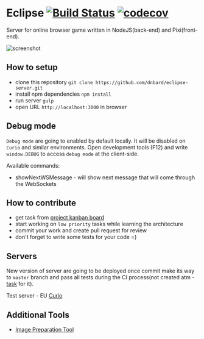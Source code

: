 # Eclipse [![Build Status](https://travis-ci.org/dnbard/eclipse-server.svg?branch=master)](https://travis-ci.org/dnbard/eclipse-server) [![codecov](https://codecov.io/gh/dnbard/eclipse-server/branch/master/graph/badge.svg)](https://codecov.io/gh/dnbard/eclipse-server)


Server for online browser game written in NodeJS(back-end) and Pixi(front-end).

![screenshot](https://raw.githubusercontent.com/dnbard/eclipse-server/master/presentation/01.png)

## How to setup

* clone this repository `git clone https://github.com/dnbard/eclipse-server.git`
* install npm dependencies `npm install`
* run server `gulp`
* open URL `http://localhost:3000` in browser

## Debug mode

`Debug mode` are going to enabled by default locally. It will be disabled on `Curio` and similar environments. Open development tools (F12) and write `window.DEBUG` to access `debug mode` at the client-side.

Available commands:
* showNextWSMessage - will show next message that will come through the WebSockets

## How to contribute

* get task from [project kanban board](https://github.com/dnbard/eclipse-server/projects/1)
* start working on `low priority` tasks while learning the architecture
* commit your work and create pull request for review
* don't forget to write some tests for your code =)

## Servers

New version of server are going to be deployed once commit make its way to `master` branch and pass all tests during the CI process(not created atm - [task](https://github.com/dnbard/eclipse-server/issues/5) for it).

Test server - EU [Curio](https://curio.herokuapp.com/)

## Additional Tools

* [Image Preparation Tool](https://github.com/dnbard/eclipse-image-process)
